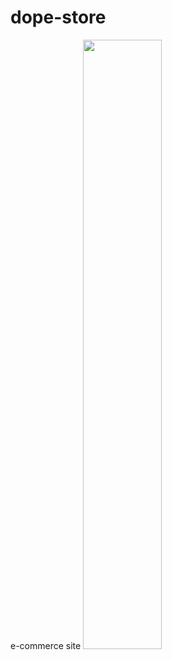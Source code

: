 ﻿# dope-store

e-commerce site
[<img src="https://img.youtube.com/vi/<VIDEO ID>/maxresdefault.jpg" width="50%">](https://www.youtube.com/watch?v=Q4CcuXXPwN0&t=198s)
